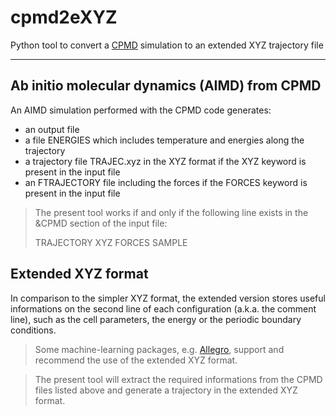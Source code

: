 cpmd2eXYZ
==============================
Python tool to convert a [CPMD](https://github.com/CPMD-code) simulation to an extended XYZ trajectory file

---------
Ab initio molecular dynamics (AIMD) from CPMD
---------
An AIMD simulation performed with the CPMD code generates:
- an output file
- a file ENERGIES which includes temperature and energies along the trajectory
- a trajectory file TRAJEC.xyz in the XYZ format if the XYZ keyword is present in the input file
- an FTRAJECTORY file including the forces if the FORCES keyword is present in the input file

> The present tool works if and only if the following line exists in the &CPMD section of the input file:
>
> TRAJECTORY XYZ FORCES SAMPLE

Extended XYZ format
----------
In comparison to the simpler XYZ format, the extended version stores useful informations on the second line of each configuration (a.k.a. the comment line), such as the cell parameters, the energy or the periodic boundary conditions.

> Some machine-learning packages, e.g. [Allegro](https://github.com/mir-group/allegro), support and recommend the use of the extended XYZ format.

> The present tool will extract the required informations from the CPMD files listed above and generate a trajectory in the extended XYZ format.
